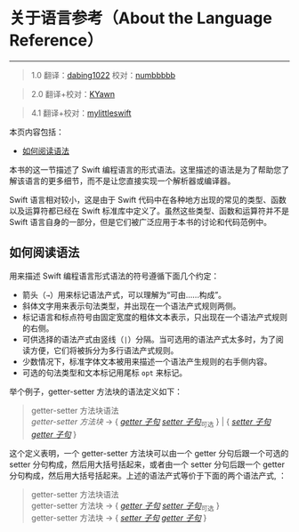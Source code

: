 # 关于语言参考（About the Language Reference）
-----------------

> 1.0
> 翻译：[dabing1022](https://github.com/dabing1022)
> 校对：[numbbbbb](https://github.com/numbbbbb)

> 2.0
> 翻译+校对：[KYawn](https://github.com/KYawn)

> 4.1
> 翻译+校对：[mylittleswift](https://github.com/mylittleswift)

本页内容包括：

- [如何阅读语法](#how_to_read_the_grammar)

本书的这一节描述了 Swift 编程语言的形式语法。这里描述的语法是为了帮助您了解该语言的更多细节，而不是让您直接实现一个解析器或编译器。

Swift 语言相对较小，这是由于 Swift 代码中在各种地方出现的常见的类型、函数以及运算符都已经在 Swift 标准库中定义了。虽然这些类型、函数和运算符并不是 Swift 语言自身的一部分，但是它们被广泛应用于本书的讨论和代码范例中。

<a name="how_to_read_the_grammar"></a>
## 如何阅读语法

用来描述 Swift 编程语言形式语法的符号遵循下面几个约定：

-  箭头（`→`）用来标记语法产式，可以理解为“可由……构成”。
-  斜体文字用来表示句法类型，并出现在一个语法产式规则两侧。
-  标记语言和标点符号由固定宽度的粗体文本表示，只出现在一个语法产式规则的右侧。
-  可供选择的语法产式由竖线（`|`）分隔。当可选用的语法产式太多时，为了阅读方便，它们将被拆分为多行语法产式规则。
-  少数情况下，标准字体文本被用来描述一个语法产生规则的右手侧内容。
-  可选的句法类型和文本标记用尾标 `opt` 来标记。

举个例子，getter-setter 方法块的语法定义如下：

> getter-setter 方法块语法  
> *getter-setter 方法块* → { [*getter 子句*](05_Declarations.html#getter-clause) [*setter 子句*](05_Declarations.html#setter-clause)<sub>可选</sub> } | { [*setter 子句*](05_Declarations.html#setter-clause) [*getter 子句*](05_Declarations.html#getter-clause) }

这个定义表明，一个 getter-setter 方法块可以由一个 getter 分句后跟一个可选的 setter 分句构成，然后用大括号括起来，或者由一个 setter 分句后跟一个 getter 分句构成，然后用大括号括起来。上述的语法产式等价于下面的两个语法产式, ：

> getter-setter 方法块语法  
> getter-setter 方法块 → { [*getter 子句*](05_Declarations.html#getter-clause)  [*setter 子句*](05_Declarations.html#setter-clause)<sub>可选</sub> }  
> getter-setter 方法块 → { [*setter 子句*](05_Declarations.html#setter-clause) [*getter 子句*](05_Declarations.html#getter-clause) }
